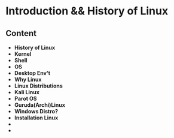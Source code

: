 # Introduction && History of  Linux



## Content
- **History of Linux**
- **Kernel**
- **Shell**
- **OS**
- **Desktop Env't**
- **Why Linux**
- **Linux Distributions**
- **Kali Linux**
- **Parot OS**
- **Guruda(Archi)Linux**
- **Windows Distro?**
- **Installation Linux**
- 
- 